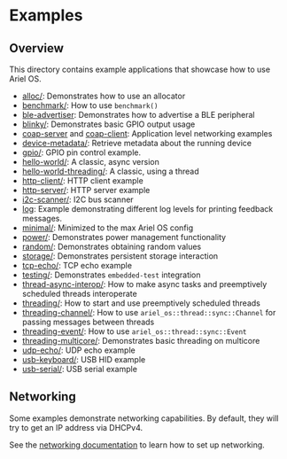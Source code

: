 # Examples

## Overview

This directory contains example applications that showcase how to use Ariel OS.

- [alloc/](./alloc): Demonstrates how to use an allocator
- [benchmark/](./benchmark): How to use `benchmark()`
- [ble-advertiser](./ble-advertiser/): Demonstrates how to advertise a BLE peripheral
- [blinky/](./blinky): Demonstrates basic GPIO output usage
- [coap-server](./coap-server) and [coap-client](./coap-client): Application level networking examples
- [device-metadata/](./device-metadata): Retrieve metadata about the running device
- [gpio/](./gpio): GPIO pin control example.
- [hello-world/](./hello-world): A classic, async version
- [hello-world-threading/](./hello-world-threading): A classic, using a thread
- [http-client/](./http-client): HTTP client example
- [http-server/](./http-server): HTTP server example
- [i2c-scanner/](./i2c-scanner): I2C bus scanner
- [log](./log): Example demonstrating different log levels for printing feedback messages.
- [minimal/](./minimal): Minimized to the max Ariel OS config
- [power/](./power): Demonstrates power management functionality
- [random/](./random): Demonstrates obtaining random values
- [storage/](./storage): Demonstrates persistent storage interaction
- [tcp-echo/](./tcp-echo): TCP echo example
- [testing/](./testing): Demonstrates `embedded-test` integration
- [thread-async-interop/](./thread-async-interop): How to make async tasks and preemptively scheduled threads interoperate
- [threading/](./threading): How to start and use preemptively scheduled threads
- [threading-channel/](./threading-channel): How to use `ariel_os::thread::sync::Channel` for passing messages between threads
- [threading-event/](./threading-event): How to use `ariel_os::thread::sync::Event`
- [threading-multicore/](./threading-multicore): Demonstrates basic threading on multicore
- [udp-echo/](./udp-echo): UDP echo example
- [usb-keyboard/](./usb-keyboard): USB HID example
- [usb-serial/](./usb-serial): USB serial example

## Networking

Some examples demonstrate networking capabilities. By default, they will try to
get an IP address via DHCPv4.

See the [networking documentation][book-networking] to learn how to set up networking.

[book-networking]: https://ariel-os.github.io/ariel-os/dev/docs/book/networking.html
